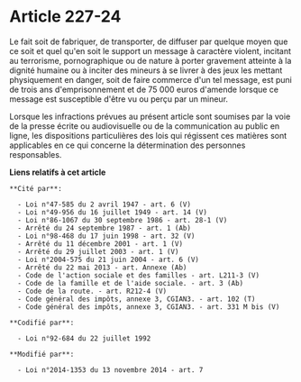 # Article 227-24

Le fait soit de fabriquer, de transporter, de diffuser par quelque moyen que ce soit et quel qu'en soit le support un message
à caractère violent, incitant au terrorisme, pornographique ou de nature à porter gravement atteinte à la dignité humaine ou
à inciter des mineurs à se livrer à des jeux les mettant physiquement en danger, soit de faire commerce d'un tel message, est
puni de trois ans d'emprisonnement et de 75 000 euros d'amende lorsque ce message est susceptible d'être vu ou perçu par un
mineur. 

Lorsque les infractions prévues au présent article sont soumises par la voie de la presse écrite ou audiovisuelle ou de la
communication au public en ligne, les dispositions particulières des lois qui régissent ces matières sont applicables en ce
qui concerne la détermination des personnes responsables.

**Liens relatifs à cet article**

	**Cité par**:

	  - Loi n°47-585 du 2 avril 1947 - art. 6 (V)
	  - Loi n°49-956 du 16 juillet 1949 - art. 14 (V)
	  - Loi n°86-1067 du 30 septembre 1986 - art. 28-1 (V)
	  - Arrêté du 24 septembre 1987 - art. 1 (Ab)
	  - Loi n°98-468 du 17 juin 1998 - art. 32 (V)
	  - Arrêté du 11 décembre 2001 - art. 1 (V)
	  - Arrêté du 29 juillet 2003 - art. 1 (V)
	  - Loi n°2004-575 du 21 juin 2004 - art. 6 (V)
	  - Arrêté du 22 mai 2013 - art. Annexe (Ab)
	  - Code de l'action sociale et des familles - art. L211-3 (V)
	  - Code de la famille et de l'aide sociale. - art. 3 (Ab)
	  - Code de la route. - art. R212-4 (V)
	  - Code général des impôts, annexe 3, CGIAN3. - art. 102 (T)
	  - Code général des impôts, annexe 3, CGIAN3. - art. 331 M bis (V)

	**Codifié par**:

	  - Loi n°92-684 du 22 juillet 1992

	**Modifié par**:

	  - Loi n°2014-1353 du 13 novembre 2014 - art. 7
